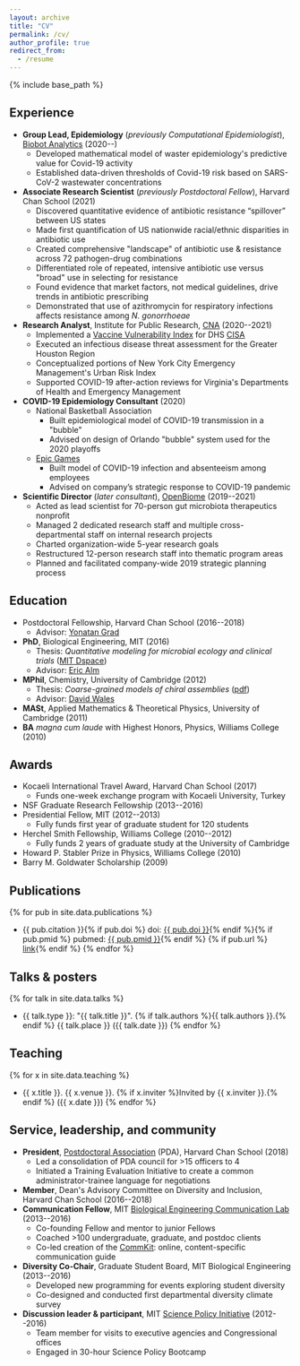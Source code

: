 ```yaml
---
layout: archive
title: "CV"
permalink: /cv/
author_profile: true
redirect_from:
  - /resume
---
```


{% include base_path %}

## Experience

- **Group Lead, Epidemiology** (*previously Computational Epidemiologist*), [Biobot Analytics](https://www.biobot.io/) (2020--)
    - Developed mathematical model of waster epidemiology's predictive value for Covid-19 activity
    - Established data-driven thresholds of Covid-19 risk based on SARS-CoV-2 wastewater concentrations
- **Associate Research Scientist** (*previously Postdoctoral Fellow*), Harvard Chan School (2021)
    - Discovered quantitative evidence of antibiotic resistance “spillover” between US states
    - Made first quantification of US nationwide racial/ethnic disparities in antibiotic use
    - Created comprehensive "landscape" of antibiotic use & resistance across 72 pathogen-drug combinations
    - Differentiated role of repeated, intensive antibiotic use versus "broad" use in selecting for resistance
    - Found evidence that market factors, not medical guidelines, drive trends in antibiotic prescribing
    - Demonstrated that use of azithromycin for respiratory infections affects resistance among *N. gonorrhoeae*
- **Research Analyst**, Institute for Public Research, [CNA](https://www.cna.org/) (2020--2021)
    - Implemented a [Vaccine Vulnerability Index](https://www.cna.org/centers/ipr/phpr/vaccination-tool) for DHS [CISA](https://en.wikipedia.org/wiki/Cybersecurity_and_Infrastructure_Security_Agency)
    - Executed an infectious disease threat assessment for the Greater Houston Region
    - Conceptualized portions of New York City Emergency Management's Urban Risk Index
    - Supported COVID-19 after-action reviews for Virginia's Departments of Health and Emergency Management
- **COVID-19 Epidemiology Consultant** (2020)
    - National Basketball Association
        - Built epidemiological model of COVID-19 transmission in a "bubble"
        - Advised on design of Orlando "bubble" system used for the 2020 playoffs
    - [Epic Games](https://www.epicgames.com/)
        - Built model of COVID-19 infection and absenteeism among employees
        - Advised on company’s strategic response to COVID-19 pandemic
- **Scientific Director** (*later consultant*), [OpenBiome](https://www.openbiome.org/) (2019--2021)
    - Acted as lead scientist for 70-person gut microbiota therapeutics nonprofit
    - Managed 2 dedicated research staff and multiple cross-departmental staff on internal research projects
    - Charted organization-wide 5-year research goals
    - Restructured 12-person research staff into thematic program areas
    - Planned and facilitated company-wide 2019 strategic planning process

## Education

- Postdoctoral Fellowship, Harvard Chan School (2016--2018)
    - Advisor: [Yonatan Grad](https://www.hsph.harvard.edu/yonatan-grad/)
- **PhD**, Biological Engineering, MIT (2016)
    - Thesis: *Quantitative modeling for microbial ecology and clinical trials* ([MIT Dspace](https://dspace.mit.edu/handle/1721.1/107277))
    - Advisor: [Eric Alm](https://be.mit.edu/directory/eric-alm)
- **MPhil**, Chemistry, University of Cambridge (2012)
    - Thesis: *Coarse-grained models of chiral assemblies* ([pdf](/files/olesen-2012-thesis.pdf))
    - Advisor: [David Wales](https://en.wikipedia.org/wiki/David_J._Wales)
- **MASt**, Applied Mathematics & Theoretical Physics, University of Cambridge (2011)
- **BA** *magna cum laude* with Highest Honors, Physics, Williams College (2010)

## Awards

- Kocaeli International Travel Award, Harvard Chan School (2017)
    - Funds one-week exchange program with Kocaeli University, Turkey
- NSF Graduate Research Fellowship (2013--2016)
- Presidential Fellow, MIT (2012--2013)
    - Fully funds first year of graduate student for 120 students
- Herchel Smith Fellowship, Williams College (2010--2012)
    - Fully funds 2 years of graduate study at the University of Cambridge
- Howard P. Stabler Prize in Physics, Williams College (2010)
- Barry M. Goldwater Scholarship (2009)

## Publications

{% for pub in site.data.publications %}
  - {{ pub.citation }}{% if pub.doi %} doi: <a href="http://doi.org/{{ pub.doi }}">{{ pub.doi }}</a>{% endif %}{% if pub.pmid %} pubmed: <a href="http://ncbi.nlm.nih.gov/pubmed/{{ pub.pmid }}">{{ pub.pmid }}</a>{% endif %} {% if pub.url %} <a href="{{ pub.url }}">link</a>{% endif %}
{% endfor %}

## Talks & posters

{% for talk in site.data.talks %}
  - {{ talk.type }}: "{{ talk.title }}". {% if talk.authors %}{{ talk.authors }}.{% endif %} {{ talk.place }} ({{ talk.date }})
{% endfor %}

## Teaching

{% for x in site.data.teaching %}
  - {{ x.title }}. {{ x.venue }}. {% if x.inviter %}Invited by {{ x.inviter }}.{% endif %} ({{ x.date }})
{% endfor %}

## Service, leadership, and community

- **President**, [Postdoctoral Association](https://www.hsph.harvard.edu/pda/) (PDA), Harvard Chan School (2018)
    - Led a consolidation of PDA council for >15 officers to 4
    - Initiated a Training Evaluation Initiative to create a common administrator-trainee language for negotiations
- **Member**, Dean's Advisory Committee on Diversity and Inclusion, Harvard Chan School (2016--2018)
- **Communication Fellow**, MIT [Biological Engineering Communication Lab](https://mitcommlab.mit.edu/be/) (2013--2016)
    - Co-founding Fellow and mentor to junior Fellows
    - Coached >100 undergraduate, graduate, and postdoc clients
    - Co-led creation of the [CommKit](https://mitcommlab.mit.edu/be/use-the-commkit/): online, content-specific communication guide
- **Diversity Co-Chair**, Graduate Student Board, MIT Biological Engineering (2013--2016)
    - Developed new programming for events exploring student diversity
    - Co-designed and conducted first departmental diversity climate survey
- **Discussion leader & participant**, MIT [Science Policy Initiative](https://mitspi.squarespace.com/) (2012--2016)
    - Team member for visits to executive agencies and Congressional offices
    - Engaged in 30-hour Science Policy Bootcamp
